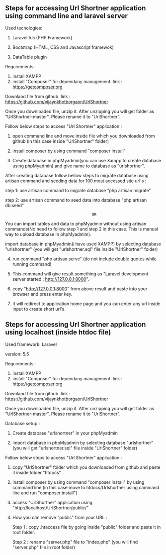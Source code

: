 

Steps for accessing Url Shortner application using command line and laravel server
--------------------------------------------------------------------------------------

Used techologies: 

1. Laravel 5.5 (PHP Framework)

2. Bootstrap (HTML, CSS and Javascript framewok)

3. DataTable plugin

Requirements:

1. install XAMPP
2. install "Composer" for dependany management. link : https://getcomposer.org

Downlaod file from github. link : https://github.com/vijaynkhotborgaon/UrlShortner

Once you downloaded file, unzip it. After unzipping you will get folder as "UrlShortner-master". Please rename it to "UrlShortner".

   
Follow below steps to access "Url Shortner" application :

1. open command line and move inside file which you downloaded from github (in this case inside "UrlShortner" folder)

2. install composer by using command "composer install"

3. Create database in phpMyadmin(you can use Xampp to create database using phpMyadmin) and give name to database as "urlshortner".

  After creating database follow bellow steps to migrate database using artisan command and seeding data for 100 most accessed site    url's :

   step 1: use artisan command to migrate database "php artisan migrate"
   
   step 2: use artisan command to seed data into database "php artisan db:seed"

                                           OR
                                           
   You can import tables and data to phpMyadmin without using artisan commands(No need to follow step 1 and step 2 in this case. This is manual way to upload database in phpMyadmim).
   
   import database in phpMyadmin(i have used XAMPP) by selecting database "urlshortner" (you will get "urlshortner.sql" file inside "UrlShortner" folder)
   
   
4. run command "php artisan serve" (do not include double quotes while running command)

5. This command will give result something as "Laravel development server started : <http://127.0.0.1:8000>".

6. copy "http://127.0.0.1:8000" from above result and paste into your browser and press enter key.

7. It will redirect to application home page and you can enter any url inside input to create short url's.




Steps for accessing Url Shortner application using localhost (inside htdoc file)
---------------------------------------------------------------------------------------------
Used framework: Laravel 

version: 5.5

Requirements:

1. install XAMPP
2. install "Composer" for dependany management. link : https://getcomposer.org


Downlaod file from github. link : https://github.com/vijaynkhotborgaon/UrlShortner

Once you downloaded file, unzip it. After unzipping you will get folder as "UrlShortner-master". Please rename it to "UrlShortner".

Database setup :

1. Create database "urlshortner" in your phpMyadmin

2. import database in phpMyadmin by selecting database "urlshortner" (you will get "urlshortner.sql" file inside "UrlShortner" folder)


Follow below steps to access "Url Shortner" application :

1. copy "UrlShortner" folder which you downloaded from github and paste it inside folder "htdocs"

2. install composer by using command "composer install" by using command line (in this case move to htdocs/Urlshortner using cammand line and run "composer install")

3. access "UrlShortner" application using "http://localhost/UrlShortner/public/"

4. How you can remove "public" from your URL :
    
   Step 1 : copy .htaccess file by going inside "public" folder and paste it in root folder.
   
   Step 2 : rename "server.php" file to "index.php" (you will find "server.php" file in root folder)

